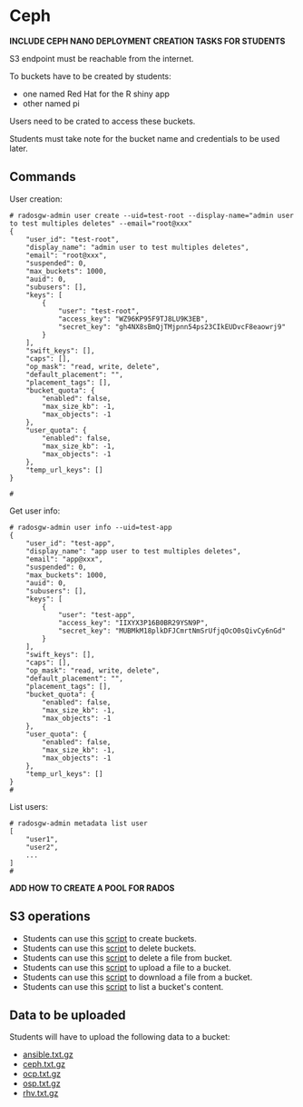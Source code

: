 # Ceph

**INCLUDE CEPH NANO DEPLOYMENT CREATION TASKS FOR STUDENTS**

S3 endpoint must be reachable from the internet.

To buckets have to be created by students:

* one named Red Hat for the R shiny app 
* other named pi

Users need to be crated to access these buckets.

Students must take note for the bucket name and credentials to be used later.

## Commands

User creation:

```
# radosgw-admin user create --uid=test-root --display-name="admin user to test multiples deletes" --email="root@xxx"
{
    "user_id": "test-root",
    "display_name": "admin user to test multiples deletes",
    "email": "root@xxx",
    "suspended": 0,
    "max_buckets": 1000,
    "auid": 0,
    "subusers": [],
    "keys": [
        {
            "user": "test-root",
            "access_key": "WZ96KP95F9TJ8LU9K3EB",
            "secret_key": "gh4NX8sBmQjTMjpnn54ps23CIkEUDvcF8eaowrj9"
        }
    ],
    "swift_keys": [],
    "caps": [],
    "op_mask": "read, write, delete",
    "default_placement": "",
    "placement_tags": [],
    "bucket_quota": {
        "enabled": false,
        "max_size_kb": -1,
        "max_objects": -1
    },
    "user_quota": {
        "enabled": false,
        "max_size_kb": -1,
        "max_objects": -1
    },
    "temp_url_keys": []
}

# 
```

Get user info:

```
# radosgw-admin user info --uid=test-app
{
    "user_id": "test-app",
    "display_name": "app user to test multiples deletes",
    "email": "app@xxx",
    "suspended": 0,
    "max_buckets": 1000,
    "auid": 0,
    "subusers": [],
    "keys": [
        {
            "user": "test-app",
            "access_key": "IIXYX3P16B0BR29YSN9P",
            "secret_key": "MUBMkM18plkDFJCmrtNmSrUfjqOcO0sQivCy6nGd"
        }
    ],
    "swift_keys": [],
    "caps": [],
    "op_mask": "read, write, delete",
    "default_placement": "",
    "placement_tags": [],
    "bucket_quota": {
        "enabled": false,
        "max_size_kb": -1,
        "max_objects": -1
    },
    "user_quota": {
        "enabled": false,
        "max_size_kb": -1,
        "max_objects": -1
    },
    "temp_url_keys": []
}
#
```

List users:

```
# radosgw-admin metadata list user
[
    "user1",
    "user2",
    ...
]
# 
```

**ADD HOW TO CREATE A POOL FOR RADOS**

## S3 operations

* Students can use this [script](scripts/s3createbucket.py) to create buckets.
* Students can use this [script](scripts/s3deletebucket.py) to delete buckets.
* Students can use this [script](scripts/s3deletefile.py) to delete a file from bucket.
* Students can use this [script](scripts/s3uploadfiles.py) to upload a file to a bucket.
* Students can use this [script](scripts/s3downloadfile.py) to download a file from a bucket.
* Students can use this [script](scripts/s3listbucket.py) to list a bucket's content.

## Data to be uploaded

Students will have to upload the following data to a bucket:

* [ansible.txt.gz](data/ansible.txt.gz)
* [ceph.txt.gz](data/ceph.txt.gz)
* [ocp.txt.gz](data/ocp.txt.gz)
* [osp.txt.gz](data/osp.txt.gz)
* [rhv.txt.gz](data/rhv.txt.gz)

